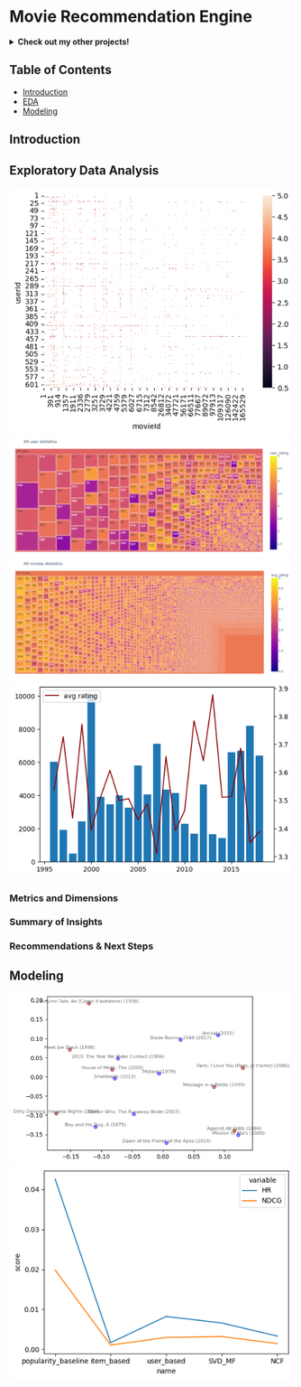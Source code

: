 # Movie Recommendation Engine

<details>
<summary><b>Check out my other projects!</b></summary>
  
[Demand Forecasting](https://github.com/lexie21/demandforecasting)

[Loan Defaulter](https://github.com/lexie21/loandefaulter)

</details>

## Table of Contents
- [Introduction](##Introduction)
- [EDA](##Exploratory-Data-Analysis)
- [Modeling](##Modeling)

## Introduction

## Exploratory Data Analysis
![Alt Text](https://github.com/lexie21/movierecommender/blob/main/frequency.png)
![Alt Text](https://github.com/lexie21/movierecommender/blob/main/user_stats.png)
![Alt Text](https://github.com/lexie21/movierecommender/blob/main/movie_stats.png)
![Alt Text](https://github.com/lexie21/movierecommender/blob/main/ratings.png)



<h3>Metrics and Dimensions</h3>


<h3>Summary of Insights</h3>

<h3>Recommendations & Next Steps</h3>

## Modeling
![Alt Text](https://github.com/lexie21/movierecommender/blob/main/MF.png)
![Alt Text](https://github.com/lexie21/movierecommender/blob/main/metrics.png)
